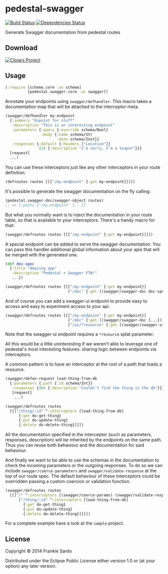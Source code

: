 # pedestal-swagger

[![Build Status](https://secure.travis-ci.org/frankiesardo/pedestal-swagger.png)](http://travis-ci.org/frankiesardo/pedestal-swagger) [![Dependencies Status](http://jarkeeper.com/frankiesardo/pedestal-swagger/status.png)](http://jarkeeper.com/frankiesardo/pedestal-swagger)


Generate Swagger documentation from pedestal routes

## Download

[![Clojars Project](http://clojars.org/pedestal-swagger/latest-version.svg)](http://clojars.org/pedestal-swagger)

## Usage

```clojure
(:require [schema.core :as schema]
          [pedestal.swagger.core :as swagger])
```


Annotate your endpoints using `swagger/defhandler`. This macro takes a documentation map that will be attached to the interceptor meta.

```clojure
(swagger/defhandler my-endpoint
  {:summary "Enpoint for stuff"
   :description "This is an interesting endpoint"
   :parameters {:query {:override schema/Bool}
                :body {:name schema/Str
                       :date schema/Inst}}
   :responses {:default {:headers ["Location"]}
               418 {:description "I'm sorry, I'm a teapot"}}}
  [request]
  ...)
```

You can use these interceptors just like any other interceptors in your route definition.

```clojure
(defroutes routes [[["/my-endpoint" {:get my-endpoint}]]])
```

It's possible to generate the swagger documentation on the fly calling:

```clojure
(pedestal.swagger.doc/swagger-object routes)
;; => {:paths {"/my-endpoint" [...]}
```

But what you normally want is to inject the documentation in your route table, so that is available to your interceptors. There's a handy macro for that:

```clojure
(swagger/defroutes routes [[["/my-endpoint" {:get my-endpoint}]]])
```

A special endpoint can be added to serve the swagger documentation. You can pass this handler additional global information about your apis that will be merged with the generated one.

```clojure
(def doc-spec
  {:title "Amazing app"
   :description "Pedestal + Swagger FTW!"
   ...})

(swagger/defroutes routes [[["/my-endpoint" {:get my-endpoint}]
                            ["/doc" {:get [(swagger/swagger-doc doc-spec)]}]]])
```

And of course you can add a swagger-ui endpoint to provide easy to access and easy to experiment access to your api.

```clojure
(swagger/defroutes routes [[["/my-endpoint" {:get my-endpoint}]
                            ["/doc" {:get [(swagger/swagger-doc {...})]}]
                            ["/ui/*resource" {:get [(swagger/swagger-ui)]}]]])
```

Note that the swagger-ui endpoint requires a `*resource` splat parameter.

All this would be a little uninteresting if we weren't able to leverage one of pedestal's most interesting features: sharing logic between endpoints via interceptors.

A common pattern is to have an interceptor at the root of a path that loads a resource.

```clojure
(swagger/defon-request load-thing-from-db
  {:parameters {:path {:id schema/Int}}
   :responses {404 {:description "Couldn't find the thing in the db"}}}
   [request]
    ...)

(swagger/defroutes routes
  [[["/thing/:id" ^:interceptors [load-thing-from-db]
      {:get do-get-thing}
      {:put do-update-thing}
      {:delete do-delete-thing}]]])
```
All the documentation specified in the interceptor (such as parameters, responses, description) will be inherited by the endpoints on the same path. Thus you can reuse both behaviour and the documentation for said behaviour.

And finally we want to be able to use the schemas in the documentation to check the incoming parameters or the outgoing responses. To do so we can include `swagger/coerce-parameters` and `swagger/validate-response` at the top of our route spec. The default behaviour of these interceptors could be overridden passing a custom coercion or validation function.

```clojure
(swagger/defroutes routes
  [[["/" ^:interceptors [(swagger/coerce-params) (swagger/validate-response)]
      ["/thing/:id" ^:interceptors [load-thing-from-db]
        {:get do-get-thing}
        {:put do-update-thing}
        {:delete do-delete-thing}]]]])
```

For a complete example have a look at the `sample` project.


## License

Copyright © 2014 Frankie Sardo

Distributed under the Eclipse Public License either version 1.0 or (at
your option) any later version.
